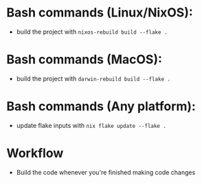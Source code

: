 # Bash commands (Linux/NixOS):

- build the project with `nixos-rebuild build --flake .`

# Bash commands (MacOS):

- build the project with `darwin-rebuild build --flake .`

# Bash commands (Any platform):

- update flake inputs with `nix flake update --flake .`

# Workflow

- Build the code whenever you're finished making code changes
